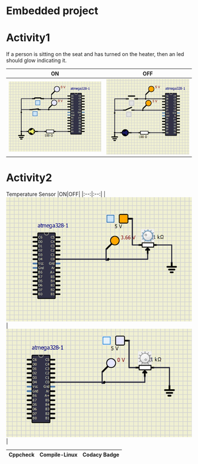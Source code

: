 # Embedded project 
# Activity1 
If a person is sitting on the seat and has turned on the heater, then an led should glow indicating it.

|ON|OFF|
|:--:|:--:|
|![ON](https://github.com/Chinnam-Narendra-Prasad/embbeded_project/blob/main/simulation/Seat%20Sensor%20On%20%26%20Heater%20Sensor%20On.png)|![OFF](https://github.com/Chinnam-Narendra-Prasad/embbeded_project/blob/main/simulation/Seat%20Sensor%20Off%20%20%26%20heater%20Sensor%20off.png)|

# Activity2
Temperature Sensor
|ON|OFF|
|:--:|:--:|
|![ON](https://github.com/Chinnam-Narendra-Prasad/embbeded_project/blob/main/simulation/temp%20ON.png)|![OFF](https://github.com/Chinnam-Narendra-Prasad/embbeded_project/blob/main/simulation/temp%20OFF.png)|

|Cppcheck|Compile-Linux|Codacy Badge|
|:--:|:--:|:--:|
